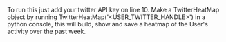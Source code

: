 To run this just add your twitter API key on line 10. Make a TwitterHeatMap object by running TwitterHeatMap('<USER_TWITTER_HANDLE>') in a python console, this will build, show and save a heatmap of the User's activity over the past week.  
